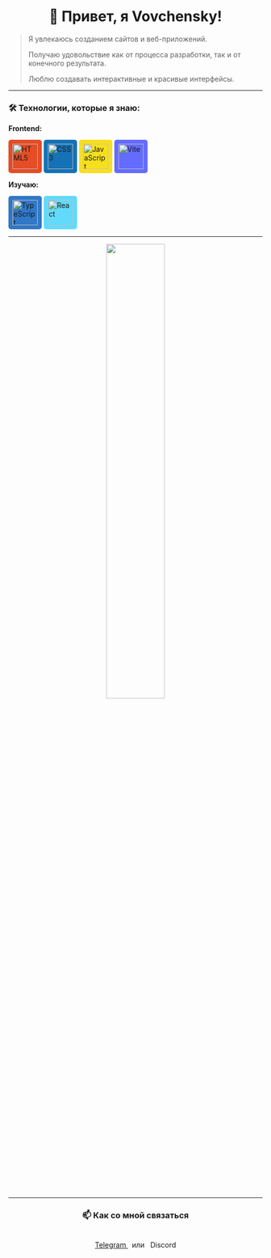 <div align="center">
  <h1>👋 Привет, я Vovchensky!</h1>
</div>

> Я увлекаюсь созданием сайтов и веб-приложений.  
>  
> Получаю удовольствие как от процесса разработки, так и от конечного результата.  
>  
> Люблю создавать интерактивные и красивые интерфейсы.

---

### 🛠 Технологии, которые я знаю:

**Frontend:**
<p>
  <img src="https://cdn.jsdelivr.net/gh/devicons/devicon/icons/html5/html5-original.svg" width="50" style="background: #E44D26; padding: 8px; border-radius: 5px;" alt="HTML5" />
  <img src="https://cdn.jsdelivr.net/gh/devicons/devicon/icons/css3/css3-original.svg" width="50" style="background: #1572B6; padding: 8px; border-radius: 5px;" alt="CSS3" />
  <img src="https://cdn.jsdelivr.net/gh/devicons/devicon/icons/javascript/javascript-original.svg" width="50" style="background: #F7DF1E; padding: 8px; border-radius: 5px;" alt="JavaScript" />
  <img src="https://vitejs.dev/logo.svg" width="50" style="background: #646CFF; padding: 8px; border-radius: 5px;" alt="Vite" />
<p>
  
**Изучаю:**
<p>
  <img src="https://cdn.jsdelivr.net/gh/devicons/devicon/icons/typescript/typescript-original.svg" width="50" style="background: #3178C6; padding: 8px; border-radius: 5px;" alt="TypeScript" />
  <img src="https://cdn.jsdelivr.net/gh/devicons/devicon/icons/react/react-original.svg" width="50" style="background: #61DAFB; padding: 8px; border-radius: 5px;" alt="React" />
</p>

---

<div align="center">
  <img src="https://github-readme-stats.vercel.app/api?username=vovchensky&show_icons=true&theme=dark" width="48%" padding="2.5px"  />
</div>

---

<div align="center">

### 📫 Как со мной связаться
<br>
<a href="https://t.me/Vovchenskii" target="_blank">
    <span>Telegram</span>
</a>
 &nbsp;&nbsp;или&nbsp;&nbsp;
<a href="https://discord.com/users/963408750469845082" target="_blank" style="text-decoration: none;">
    Discord
</a>

</div>
